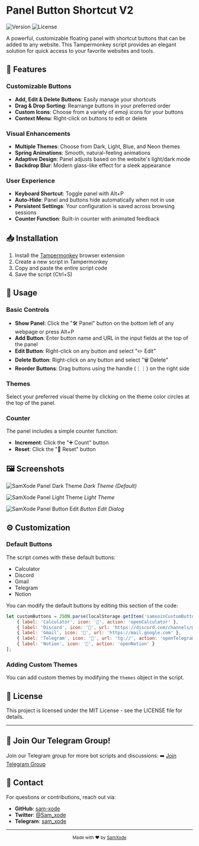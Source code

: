 # Panel Button Shortcut V2

![Version](https://img.shields.io/badge/version-2.0-blue)
![License](https://img.shields.io/badge/license-MIT-green)

A powerful, customizable floating panel with shortcut buttons that can be added to any website. This Tampermonkey script provides an elegant solution for quick access to your favorite websites and tools.

## 🌟 Features

### Customizable Buttons
- **Add, Edit & Delete Buttons**: Easily manage your shortcuts
- **Drag & Drop Sorting**: Rearrange buttons in your preferred order
- **Custom Icons**: Choose from a variety of emoji icons for your buttons
- **Context Menu**: Right-click on buttons to edit or delete

### Visual Enhancements
- **Multiple Themes**: Choose from Dark, Light, Blue, and Neon themes
- **Spring Animations**: Smooth, natural-feeling animations
- **Adaptive Design**: Panel adjusts based on the website's light/dark mode
- **Backdrop Blur**: Modern glass-like effect for a sleek appearance

### User Experience
- **Keyboard Shortcut**: Toggle panel with Alt+P
- **Auto-Hide**: Panel and buttons hide automatically when not in use
- **Persistent Settings**: Your configuration is saved across browsing sessions
- **Counter Function**: Built-in counter with animated feedback

## 📥 Installation

1. Install the [Tampermonkey](https://www.tampermonkey.net/) browser extension
2. Create a new script in Tampermonkey
3. Copy and paste the entire script code
4. Save the script (Ctrl+S)

## 🔧 Usage

### Basic Controls
- **Show Panel**: Click the "🛠️ Panel" button on the bottom left of any webpage or press Alt+P
- **Add Button**: Enter button name and URL in the input fields at the top of the panel
- **Edit Button**: Right-click on any button and select "✏️ Edit"
- **Delete Button**: Right-click on any button and select "🗑️ Delete"
- **Reorder Buttons**: Drag buttons using the handle (⋮⋮) on the right side

### Themes
Select your preferred visual theme by clicking on the theme color circles at the top of the panel.

### Counter
The panel includes a simple counter function:
- **Increment**: Click the "➕ Count" button
- **Reset**: Click the "🔄 Reset" button

## 🖼️ Screenshots

![SamXode Panel Dark Theme](/screenshots/dark-theme.png)
*Dark Theme (Default)*

![SamXode Panel Light Theme](/screenshots/light-theme.png)
*Light Theme*

![SamXode Panel Button Edit](/screenshots/edit-button.png)
*Button Edit Dialog*

## ⚙️ Customization

### Default Buttons
The script comes with these default buttons:
- Calculator
- Discord
- Gmail
- Telegram
- Notion

You can modify the default buttons by editing this section of the code:
```javascript
let customButtons = JSON.parse(localStorage.getItem('samxoinCustomButtons')) || [
    { label: 'Calculator', icon: '🧮', action: 'openCalculator' },
    { label: 'Discord', icon: '💬', url: 'https://discord.com/channels/@me' },
    { label: 'Gmail', icon: '📧', url: 'https://mail.google.com' },
    { label: 'Telegram', icon: '📱', url: 'tg://', action: 'openTelegram' },
    { label: 'Notion', icon: '📝', action: 'openNotion' }
];
```

### Adding Custom Themes
You can add custom themes by modifying the `themes` object in the script.


## 📄 License

This project is licensed under the MIT License - see the LICENSE file for details.

---

## 👤 Join Our Telegram Group!
Join our Telegram group for more bot scripts and discussions:
➡️ [Join Telegram Group](https://t.me/sam_xode)

## 💌 Contact
For questions or contributions, reach out via:
- **GitHub**: [sam-xode](https://github.com/sam-xode)
- **Twitter**: [@Sam_xode](https://twitter.com/Sam_xode)
- **Telegram**: [sam_xode](https://t.me/sam_xode)

---

<p align="center">
  <sub>Made with ❤️ by <a href="https://twitter.com/Sam_xode">SamXode</a></sub> 
</p>
